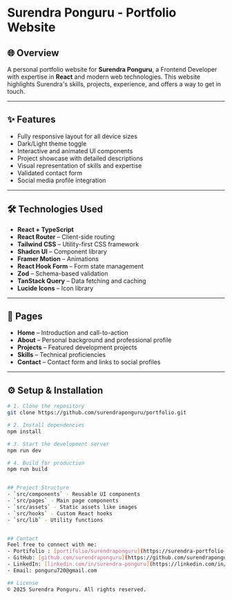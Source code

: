 
# Surendra Ponguru - Portfolio Website

## 🌐 Overview
A personal portfolio website for **Surendra Ponguru**, a Frontend Developer with expertise in **React** and modern web technologies. This website highlights Surendra's skills, projects, experience, and offers a way to get in touch.

---

## ✨ Features
- Fully responsive layout for all device sizes  
- Dark/Light theme toggle  
- Interactive and animated UI components  
- Project showcase with detailed descriptions  
- Visual representation of skills and expertise  
- Validated contact form  
- Social media profile integration  

---

## 🛠️ Technologies Used
- **React + TypeScript**
- **React Router** – Client-side routing
- **Tailwind CSS** – Utility-first CSS framework
- **Shadcn UI** – Component library
- **Framer Motion** – Animations
- **React Hook Form** – Form state management
- **Zod** – Schema-based validation
- **TanStack Query** – Data fetching and caching
- **Lucide Icons** – Icon library

---

## 📄 Pages
- **Home** – Introduction and call-to-action  
- **About** – Personal background and professional profile  
- **Projects** – Featured development projects  
- **Skills** – Technical proficiencies  
- **Contact** – Contact form and links to social profiles  

---

## ⚙️ Setup & Installation

```bash
# 1. Clone the repository
git clone https://github.com/surendraponguru/portfolio.git

# 2. Install dependencies
npm install

# 3. Start the development server
npm run dev

# 4. Build for production
npm run build


## Project Structure
- `src/components` - Reusable UI components
- `src/pages` - Main page components
- `src/assets` - Static assets like images
- `src/hooks` - Custom React hooks
- `src/lib` - Utility functions


## Contact
Feel free to connect with me:
- Portifolio : [portifolio/surendraponguru](https://surendra-portfolio-three.vercel.app/)
- GitHub: [github.com/surendraponguru](https://github.com/surendraponguru)
- LinkedIn: [linkedin.com/in/surendra-ponguru](https://linkedin.com/in/surendra-ponguru)
- Email: ponguru720@gmail.com

## License
© 2025 Surendra Ponguru. All rights reserved.
